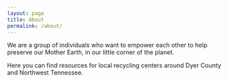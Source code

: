 ```yaml
---
layout: page
title: About
permalink: /about/
---
```


We are a group of individuals who want to empower each other to help preserve our Mother Earth, in our little corner of the planet.

Here you can find resources for local recycling centers around Dyer County and Northwest Tennessee.
